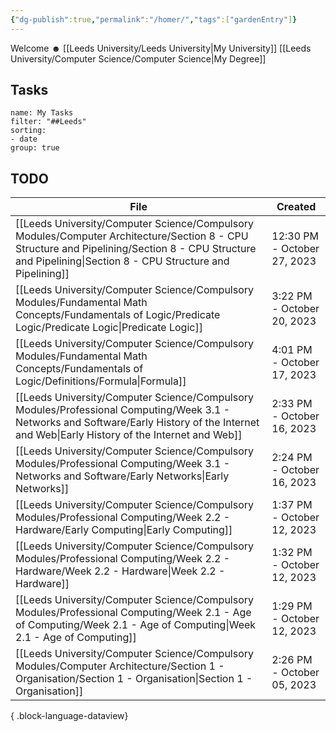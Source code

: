 ```yaml
---
{"dg-publish":true,"permalink":"/homer/","tags":["gardenEntry"]}
---
```


Welcome ☻
[[Leeds University/Leeds University\|My University]]
[[Leeds University/Computer Science/Computer Science\|My Degree]]

## Tasks
```todoist
name: My Tasks
filter: "##Leeds"
sorting: 
- date
group: true
```
## TODO
| File                                                                                                                                                                                                          | Created                     |
| ------------------------------------------------------------------------------------------------------------------------------------------------------------------------------------------------------------- | --------------------------- |
| [[Leeds University/Computer Science/Compulsory Modules/Computer Architecture/Section 8 - CPU Structure and Pipelining/Section 8 - CPU Structure and Pipelining\|Section 8 - CPU Structure and Pipelining]] | 12:30 PM - October 27, 2023 |
| [[Leeds University/Computer Science/Compulsory Modules/Fundamental Math Concepts/Fundamentals of Logic/Predicate Logic/Predicate Logic\|Predicate Logic]]                                                  | 3:22 PM - October 20, 2023  |
| [[Leeds University/Computer Science/Compulsory Modules/Fundamental Math Concepts/Fundamentals of Logic/Definitions/Formula\|Formula]]                                                                      | 4:01 PM - October 17, 2023  |
| [[Leeds University/Computer Science/Compulsory Modules/Professional Computing/Week 3.1 - Networks and Software/Early History of the Internet and Web\|Early History of the Internet and Web]]              | 2:33 PM - October 16, 2023  |
| [[Leeds University/Computer Science/Compulsory Modules/Professional Computing/Week 3.1 - Networks and Software/Early Networks\|Early Networks]]                                                            | 2:24 PM - October 16, 2023  |
| [[Leeds University/Computer Science/Compulsory Modules/Professional Computing/Week 2.2 - Hardware/Early Computing\|Early Computing]]                                                                       | 1:37 PM - October 12, 2023  |
| [[Leeds University/Computer Science/Compulsory Modules/Professional Computing/Week 2.2 - Hardware/Week 2.2 - Hardware\|Week 2.2 - Hardware]]                                                               | 1:32 PM - October 12, 2023  |
| [[Leeds University/Computer Science/Compulsory Modules/Professional Computing/Week 2.1 - Age of Computing/Week 2.1 - Age of Computing\|Week 2.1 - Age of Computing]]                                       | 1:29 PM - October 12, 2023  |
| [[Leeds University/Computer Science/Compulsory Modules/Computer Architecture/Section 1 - Organisation/Section 1 - Organisation\|Section 1 - Organisation]]                                                 | 2:26 PM - October 05, 2023  |

{ .block-language-dataview}
